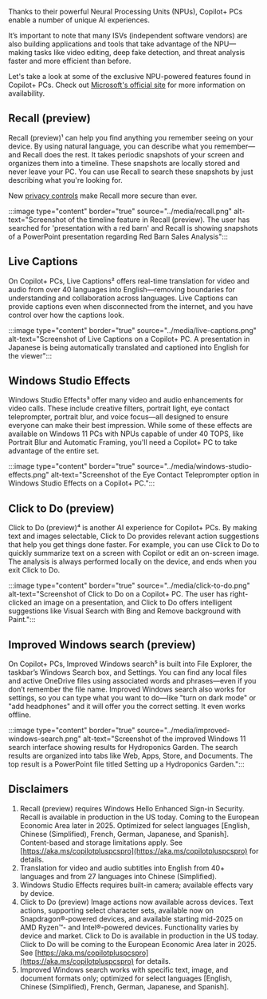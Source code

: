 Thanks to their powerful Neural Processing Units (NPUs), Copilot+ PCs enable a number of unique AI experiences.

It’s important to note that many ISVs (independent software vendors) are also building applications and tools that take advantage of the NPU—making tasks like video editing, deep fake detection, and threat analysis faster and more efficient than before.

Let's take a look at some of the exclusive NPU-powered features found in Copilot+ PCs. Check out [Microsoft's official site](https://www.microsoft.com/windows/copilot-plus-pcs) for more information on availability.

## Recall (preview)

Recall (preview)¹ can help you find anything you remember seeing on your device. By using natural language, you can describe what you remember—and Recall does the rest. It takes periodic snapshots of your screen and organizes them into a timeline. These snapshots are locally stored and never leave your PC. You can use Recall to search these snapshots by just describing what you're looking for.

New [privacy controls](https://support.microsoft.com/windows/privacy-and-control-over-your-recall-experience-d404f672-7647-41e5-886c-a3c59680af15) make Recall more secure than ever.

:::image type="content" border="true" source="../media/recall.png" alt-text="Screenshot of the timeline feature in Recall (preview). The user has searched for 'presentation with a red barn' and Recall is showing snapshots of a PowerPoint presentation regarding Red Barn Sales Analysis":::

## Live Captions

On Copilot+ PCs, Live Captions² offers real-time translation for video and audio from over 40 languages into English—removing boundaries for understanding and collaboration across languages. Live Captions can provide captions even when disconnected from the internet, and you have control over how the captions look.

:::image type="content" border="true" source="../media/live-captions.png" alt-text="Screenshot of Live Captions on a Copilot+ PC. A presentation in Japanese is being automatically translated and captioned into English for the viewer":::

## Windows Studio Effects

Windows Studio Effects³ offer many video and audio enhancements for video calls. These include creative filters, portrait light, eye contact teleprompter, portrait blur, and voice focus—all designed to ensure everyone can make their best impression. While some of these effects are available on Windows 11 PCs with NPUs capable of under 40 TOPS, like Portrait Blur and Automatic Framing, you'll need a Copilot+ PC to take advantage of the entire set.

:::image type="content" border="true" source="../media/windows-studio-effects.png" alt-text="Screenshot of the Eye Contact Teleprompter option in Windows Studio Effects on a Copilot+ PC.":::

## Click to Do (preview)

Click to Do (preview)⁴ is another AI experience for Copilot+ PCs. By making text and images selectable, Click to Do provides relevant action suggestions that help you get things done faster. For example, you can use Click to Do to quickly summarize text on a screen with Copilot or edit an on-screen image. The analysis is always performed locally on the device, and ends when you exit Click to Do.

:::image type="content" border="true" source="../media/click-to-do.png" alt-text="Screenshot of Click to Do on a Copilot+ PC. The user has right-clicked an image on a presentation, and Click to Do offers intelligent suggestions like Visual Search with Bing and Remove background with Paint.":::

## Improved Windows search (preview)

On Copilot+ PCs, Improved Windows search⁵ is built into File Explorer, the taskbar’s Windows Search box, and Settings. You can find any local files and active OneDrive files using associated words and phrases—even if you don’t remember the file name. Improved Windows search also works for settings, so you can type what you want to do—like "turn on dark mode" or "add headphones" and it will offer you the correct setting. It even works offline.

:::image type="content" border="true" source="../media/improved-windows-search.png" alt-text="Screenshot of the improved Windows 11 search interface showing results for Hydroponics Garden. The search results are organized into tabs like Web, Apps, Store, and Documents. The top result is a PowerPoint file titled Setting up a Hydroponics Garden.":::

## Disclaimers

1. Recall (preview) requires Windows Hello Enhanced Sign-in Security. Recall is available in production in the US today. Coming to the European Economic Area later in 2025. Optimized for select languages [English, Chinese (Simplified), French, German, Japanese, and Spanish]. Content-based and storage limitations apply. See [https://aka.ms/copilotpluspcspro](https://aka.ms/copilotpluspcspro) for details.
1. Translation for video and audio subtitles into English from 40+ languages and from 27 languages into Chinese (Simplified).
1. Windows Studio Effects requires built-in camera; available effects vary by device.
1. Click to Do (preview) Image actions now available across devices. Text actions, supporting select character sets, available now on Snapdragon®-powered devices, and available starting mid-2025 on AMD Ryzen™- and Intel®-powered devices. Functionality varies by device and market. Click to Do is available in production in the US today. Click to Do will be coming to the European Economic Area later in 2025. See [https://aka.ms/copilotpluspcspro](https://aka.ms/copilotpluspcspro) for details.
1. Improved Windows search works with specific text, image, and document formats only; optimized for select languages [English, Chinese (Simplified), French, German, Japanese, and Spanish].
